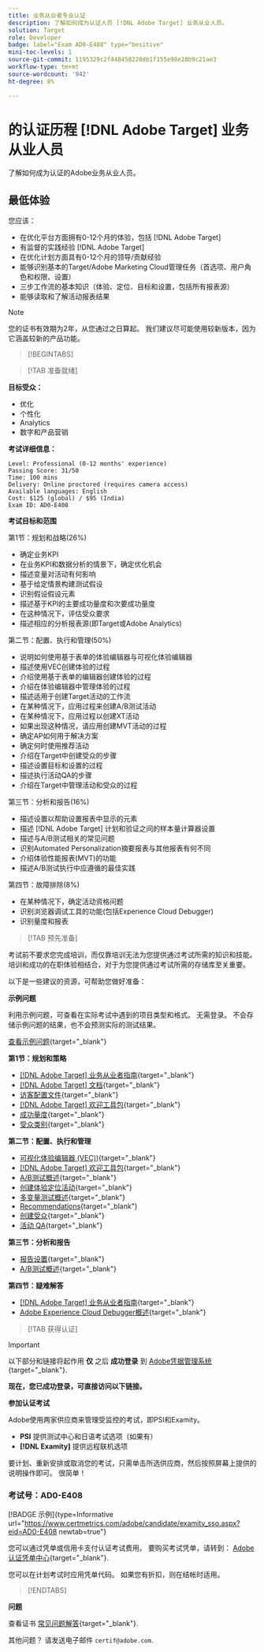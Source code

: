 ```yaml
---
title: 业务从业者专业认证
description: 了解如何成为认证人员 [!DNL Adobe Target] 业务从业人员。
solution: Target
role: Developer
badge: label="Exam AD0-E408" type="besitive"
mini-toc-levels: 1
source-git-commit: 1195329c2f448458228db1f155e98e28b9c21ae3
workflow-type: tm+mt
source-wordcount: '942'
ht-degree: 8%

---
```


# 的认证历程 [!DNL Adobe Target] 业务从业人员

了解如何成为认证的Adobe业务从业人员。

## 最低体验

您应该：

* 在优化平台方面拥有0-12个月的体验，包括 [!DNL Adobe Target]
* 有监督的实践经验 [!DNL Adobe Target]
* 在优化计划方面具有0-12个月的领导/贡献经验
* 能够识别基本的Target/Adobe Marketing Cloud管理任务（首选项、用户角色和权限、设置）
* 三步工作流的基本知识（体验、定位、目标和设置，包括所有报表源）
* 能够读取和了解活动报表结果

>[!NOTE]
>
>您的证书有效期为2年，从您通过之日算起。 我们建议尽可能使用较新版本，因为它涵盖较新的产品功能。

>[!BEGINTABS]

>[!TAB 准备就绪]

**目标受众：**

* 优化
* 个性化
* Analytics
* 数字和产品营销

**考试详细信息：**

```
Level: Professional (0-12 months' experience)
Passing Score: 31/50
Time: 100 mins
Delivery: Online proctored (requires camera access)
Available languages: English
Cost: $125 (global) / $95 (India)
Exam ID: AD0-E408
```

**考试目标和范围**

第1节：规划和战略(26%)

* 确定业务KPI
* 在业务KPI和数据分析的情景下，确定优化机会
* 描述变量对活动有何影响
* 基于给定情景构建测试假设
* 识别假设假设元素
* 描述基于KPI的主要成功量度和次要成功量度
* 在这种情况下，评估受众要求
* 描述相应的分析报表源(即Target或Adobe Analytics)

第二节：配置、执行和管理(50%)

* 说明如何使用基于表单的体验编辑器与可视化体验编辑器
* 描述使用VEC创建体验的过程
* 介绍使用基于表单的编辑器创建体验的过程
* 介绍在体验编辑器中管理体验的过程
* 描述适用于创建Target活动的工作流
* 在某种情况下，应用过程来创建A/B测试活动
* 在某种情况下，应用过程以创建XT活动
* 如果出现这种情况，请应用创建MVT活动的过程
* 确定AP如何用于解决方案
* 确定何时使用推荐活动
* 介绍在Target中创建受众的步骤
* 描述设置目标和设置的过程
* 描述执行活动QA的步骤
* 介绍在Target中管理活动和受众的过程

第三节：分析和报告(16%)

* 描述设置以帮助设置报表中显示的元素
* 描述 [!DNL Adobe Target] 计划和验证之间的样本量计算器设置
* 描述与A/B测试相关的常见问题
* 识别Automated Personalization摘要报表与其他报表有何不同
* 介绍体验性能报表(MVT)的功能
* 描述A/B测试执行中应遵循的最佳实践

第四节：故障排除(8%)

* 在某种情况下，确定活动资格问题
* 识别浏览器调试工具的功能(包括Experience Cloud Debugger)
* 识别量度和报表

>[!TAB 预先准备]

考试前不要求您完成培训，而仅靠培训无法为您提供通过考试所需的知识和技能。 培训和成功的在职体验相结合，对于为您提供通过考试所需的存储库至关重要。

以下是一些建议的资源，可帮助您做好准备：

**示例问题**

利用示例问题，可查看在实际考试中遇到的项目类型和格式。 无需登录。 不会存储示例问题的结果，也不会预测实际的测试结果。

[查看示例问题](https://scorpion.caveon.com/launchpad/ad0-e408-adobe-target-business-practitioner-professional-copy-5axknr){target="_blank"}

**第1节：规划和策略**

* [[!DNL Adobe Target] 业务从业者指南](https://experienceleague.adobe.com/docs/target/using/target-home.html?lang=en){target="_blank"}
* [[!DNL Adobe Target] 文档](https://experienceleague.adobe.com/docs/target.html?lang=en){target="_blank"}
* [访客配置文件](https://experienceleague.adobe.com/docs/target/using/audiences/visitor-profiles/visitor-profile.html?lang=zh-Hans){target="_blank"}
* [[!DNL Adobe Target] 欢迎工具包](https://experienceleague.adobe.com/docs/target/using/introduction/welcome/target-welcome-kit.html?lang=en){target="_blank"}
* [成功量度](https://experienceleague.adobe.com/docs/target/using/activities/success-metrics/success-metrics.html?lang=en){target="_blank"}
* [受众类别](https://experienceleague.adobe.com/docs/target/using/audiences/create-audiences/categories-audiences/target-rules.html?lang=en){target="_blank"}

**第二节：配置、执行和管理**

* [可视化体验编辑器 (VEC))](https://experienceleague.adobe.com/docs/target/using/experiences/vec/visual-experience-composer.html?lang=en){target="_blank"}
* [[!DNL Adobe Target] 欢迎工具包](https://experienceleague.adobe.com/docs/target/using/introduction/welcome/target-welcome-kit.html?lang=en){target="_blank"}
* [A/B测试概述](https://experienceleague.adobe.com/docs/target/using/activities/abtest/test-ab.html?lang=en){target="_blank"}
* [创建体验定位活动](https://experienceleague.adobe.com/docs/target/using/activities/experience-targeting/create-targeting/xt-create.html?lang=en){target="_blank"}
* [多变量测试概述](https://experienceleague.adobe.com/docs/target/using/activities/multivariate-test/multivariate-testing.html?lang=en){target="_blank"}
* [Recommendations](https://experienceleague.adobe.com/docs/target/using/recommendations/recommendations.html?lang=en){target="_blank"}
* [创建受众](https://experienceleague.adobe.com/docs/target/using/audiences/create-audiences/audiences.html?lang=zh-Hans){target="_blank"}
* [活动 QA](https://experienceleague.adobe.com/docs/target/using/activities/activity-qa/activity-qa.html?lang=en){target="_blank"}

**第三节：分析和报告**

* [报告设置](https://experienceleague.adobe.com/docs/target/using/reports/settings/report-settings.html?lang=en){target="_blank"}
* [A/B测试概述](https://experienceleague.adobe.com/docs/target/using/activities/abtest/test-ab.html?lang=en){target="_blank"}

**第四节：疑难解答**

* [[!DNL Adobe Target] 业务从业者指南](https://experienceleague.adobe.com/docs/target/using/target-home.html?lang=en){target="_blank"}
* [Adobe Experience Cloud Debugger概述](https://experienceleague.adobe.com/docs/debugger/using/experience-cloud-debugger.html?lang=en){target="_blank"}

>[!TAB 获得认证]

>[!IMPORTANT]
>
>以下部分和链接将起作用 **仅**  之后 **成功登录** 到 [Adobe凭据管理系统](http://www.certmetrics.com/adobe){target="_blank"}.

**现在，您已成功登录，可直接访问以下链接。**

**参加认证考试**

Adobe使用两家供应商来管理受监控的考试，即PSI和Examity。

* **PSI** 提供测试中心和日语考试选项（如果有）
* **[!DNL Examity]** 提供远程联机选项

要计划、重新安排或取消您的考试，只需单击所选供应商，然后按照屏幕上提供的说明操作即可。 很简单！

### 考试号：AD0-E408

[!BADGE 示例]{type=Informative url="https://www.certmetrics.com/adobe/candidate/examity_sso.aspx?eid=AD0-E408 newtab=true"}

您可以通过凭单或信用卡支付认证考试费用。 要购买考试凭单，请转到： [Adobe认证凭单中心](https://market.xvoucher.com/adobe/global){target="_blank"}.

您可以在计划考试时应用凭单代码。 如果您有折扣，则在结帐时适用。

>[!ENDTABS]

**问题**

查看证书 [常见问题解答](https://experienceleague.adobe.com/docs/certification/certification/faq.html?lang=en){target="_blank"}.

其他问题？ 请发送电子邮件 `certif@adobe.com`.
